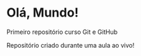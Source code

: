 # Olá, Mundo!
 Primeiro repositório curso Git e GitHub

Repositório criado durante uma aula ao vivo!